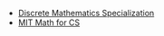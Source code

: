 - [Discrete Mathematics Specialization](https://www.coursera.org/specializations/discrete-mathematics)
- [MIT Math for CS](https://ocw.mit.edu/courses/electrical-engineering-and-computer-science/6-042j-mathematics-for-computer-science-spring-2015/index.htm)